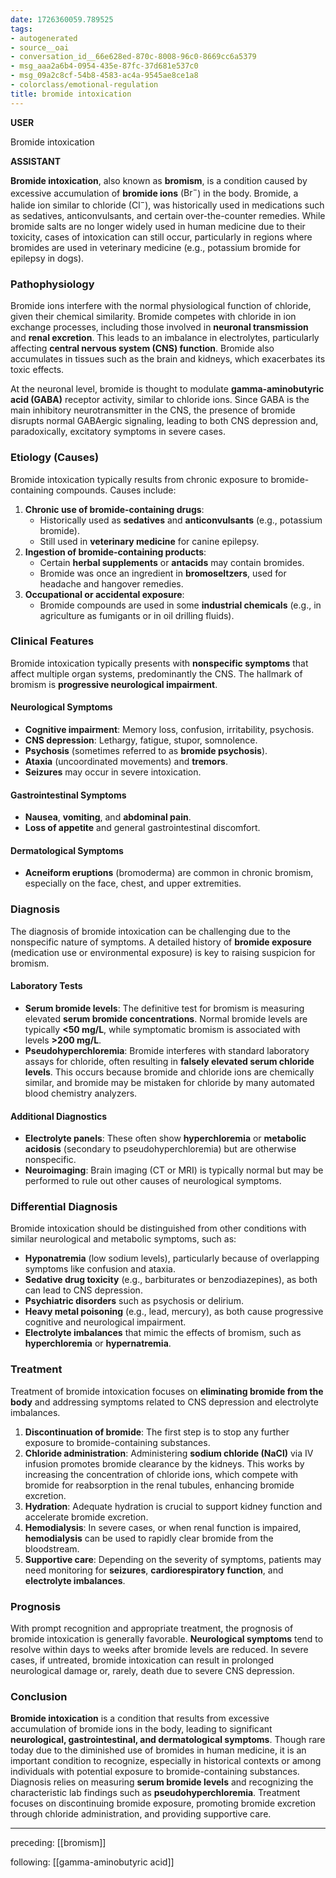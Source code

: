 ```yaml
---
date: 1726360059.789525
tags:
- autogenerated
- source__oai
- conversation_id__66e628ed-870c-8008-96c0-8669cc6a5379
- msg_aaa2a6b4-0954-435e-87fc-37d681e537c0
- msg_09a2c8cf-54b8-4583-ac4a-9545ae8ce1a8
- colorclass/emotional-regulation
title: bromide intoxication
---
```


**USER**

Bromide intoxication


**ASSISTANT**

**Bromide intoxication**, also known as **bromism**, is a condition caused by excessive accumulation of **bromide ions** ($\text{Br}^-$) in the body. Bromide, a halide ion similar to chloride ($\text{Cl}^-$), was historically used in medications such as sedatives, anticonvulsants, and certain over-the-counter remedies. While bromide salts are no longer widely used in human medicine due to their toxicity, cases of intoxication can still occur, particularly in regions where bromides are used in veterinary medicine (e.g., potassium bromide for epilepsy in dogs).

### Pathophysiology

Bromide ions interfere with the normal physiological function of chloride, given their chemical similarity. Bromide competes with chloride in ion exchange processes, including those involved in **neuronal transmission** and **renal excretion**. This leads to an imbalance in electrolytes, particularly affecting **central nervous system (CNS) function**. Bromide also accumulates in tissues such as the brain and kidneys, which exacerbates its toxic effects.

At the neuronal level, bromide is thought to modulate **gamma-aminobutyric acid (GABA)** receptor activity, similar to chloride ions. Since GABA is the main inhibitory neurotransmitter in the CNS, the presence of bromide disrupts normal GABAergic signaling, leading to both CNS depression and, paradoxically, excitatory symptoms in severe cases.

### Etiology (Causes)

Bromide intoxication typically results from chronic exposure to bromide-containing compounds. Causes include:

1. **Chronic use of bromide-containing drugs**:
   - Historically used as **sedatives** and **anticonvulsants** (e.g., potassium bromide).
   - Still used in **veterinary medicine** for canine epilepsy.
2. **Ingestion of bromide-containing products**:
   - Certain **herbal supplements** or **antacids** may contain bromides.
   - Bromide was once an ingredient in **bromoseltzers**, used for headache and hangover remedies.
3. **Occupational or accidental exposure**:
   - Bromide compounds are used in some **industrial chemicals** (e.g., in agriculture as fumigants or in oil drilling fluids).

### Clinical Features

Bromide intoxication typically presents with **nonspecific symptoms** that affect multiple organ systems, predominantly the CNS. The hallmark of bromism is **progressive neurological impairment**.

#### Neurological Symptoms
- **Cognitive impairment**: Memory loss, confusion, irritability, psychosis.
- **CNS depression**: Lethargy, fatigue, stupor, somnolence.
- **Psychosis** (sometimes referred to as **bromide psychosis**).
- **Ataxia** (uncoordinated movements) and **tremors**.
- **Seizures** may occur in severe intoxication.

#### Gastrointestinal Symptoms
- **Nausea**, **vomiting**, and **abdominal pain**.
- **Loss of appetite** and general gastrointestinal discomfort.

#### Dermatological Symptoms
- **Acneiform eruptions** (bromoderma) are common in chronic bromism, especially on the face, chest, and upper extremities.

### Diagnosis

The diagnosis of bromide intoxication can be challenging due to the nonspecific nature of symptoms. A detailed history of **bromide exposure** (medication use or environmental exposure) is key to raising suspicion for bromism.

#### Laboratory Tests
- **Serum bromide levels**: The definitive test for bromism is measuring elevated **serum bromide concentrations**. Normal bromide levels are typically **<50 mg/L**, while symptomatic bromism is associated with levels **>200 mg/L**.
- **Pseudohyperchloremia**: Bromide interferes with standard laboratory assays for chloride, often resulting in **falsely elevated serum chloride levels**. This occurs because bromide and chloride ions are chemically similar, and bromide may be mistaken for chloride by many automated blood chemistry analyzers.

#### Additional Diagnostics
- **Electrolyte panels**: These often show **hyperchloremia** or **metabolic acidosis** (secondary to pseudohyperchloremia) but are otherwise nonspecific.
- **Neuroimaging**: Brain imaging (CT or MRI) is typically normal but may be performed to rule out other causes of neurological symptoms.
  
### Differential Diagnosis

Bromide intoxication should be distinguished from other conditions with similar neurological and metabolic symptoms, such as:
- **Hyponatremia** (low sodium levels), particularly because of overlapping symptoms like confusion and ataxia.
- **Sedative drug toxicity** (e.g., barbiturates or benzodiazepines), as both can lead to CNS depression.
- **Psychiatric disorders** such as psychosis or delirium.
- **Heavy metal poisoning** (e.g., lead, mercury), as both cause progressive cognitive and neurological impairment.
- **Electrolyte imbalances** that mimic the effects of bromism, such as **hyperchloremia** or **hypernatremia**.

### Treatment

Treatment of bromide intoxication focuses on **eliminating bromide from the body** and addressing symptoms related to CNS depression and electrolyte imbalances.

1. **Discontinuation of bromide**: The first step is to stop any further exposure to bromide-containing substances.
2. **Chloride administration**: Administering **sodium chloride (NaCl)** via IV infusion promotes bromide clearance by the kidneys. This works by increasing the concentration of chloride ions, which compete with bromide for reabsorption in the renal tubules, enhancing bromide excretion.
3. **Hydration**: Adequate hydration is crucial to support kidney function and accelerate bromide excretion.
4. **Hemodialysis**: In severe cases, or when renal function is impaired, **hemodialysis** can be used to rapidly clear bromide from the bloodstream.
5. **Supportive care**: Depending on the severity of symptoms, patients may need monitoring for **seizures**, **cardiorespiratory function**, and **electrolyte imbalances**.

### Prognosis

With prompt recognition and appropriate treatment, the prognosis of bromide intoxication is generally favorable. **Neurological symptoms** tend to resolve within days to weeks after bromide levels are reduced. In severe cases, if untreated, bromide intoxication can result in prolonged neurological damage or, rarely, death due to severe CNS depression.

### Conclusion

**Bromide intoxication** is a condition that results from excessive accumulation of bromide ions in the body, leading to significant **neurological, gastrointestinal, and dermatological symptoms**. Though rare today due to the diminished use of bromides in human medicine, it is an important condition to recognize, especially in historical contexts or among individuals with potential exposure to bromide-containing substances. Diagnosis relies on measuring **serum bromide levels** and recognizing the characteristic lab findings such as **pseudohyperchloremia**. Treatment focuses on discontinuing bromide exposure, promoting bromide excretion through chloride administration, and providing supportive care.


---

preceding: [[bromism]]  


following: [[gamma-aminobutyric acid]]
